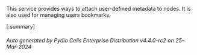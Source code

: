 






This service provides ways to attach user-defined metadata to nodes. It is also used for managing users bookmarks.

[:summary]

###### Auto generated by Pydio Cells Enterprise Distribution v4.4.0-rc2 on 25-Mar-2024
